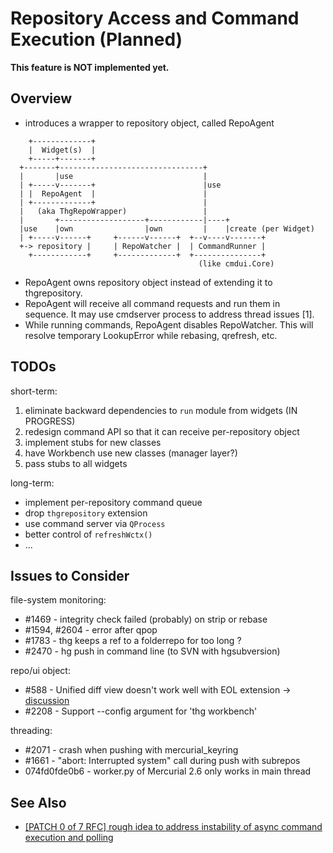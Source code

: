 # Repository Access and Command Execution (Planned)

**This feature is NOT implemented yet.**

## Overview

* introduces a wrapper to repository object, called RepoAgent

~~~~
    +-------------+
    |  Widget(s)  |
    +-----+-------+
  +-------+--------------------------------+
  |       |use                             |
  | +-----v-------+                        |use
  | |  RepoAgent  |                        |
  | +-------------+                        |
  |   (aka ThgRepoWrapper)                 |
  |       +-------------------+------------|----+
  |use    |own                |own         |    |create (per Widget)
  | +-----v------+     +------v------+  +--v----v-------+
  +-> repository |     | RepoWatcher |  | CommandRunner |
    +------------+     +-------------+  +---------------+
                                          (like cmdui.Core)
~~~~

* RepoAgent owns repository object instead of extending it to thgrepository.
* RepoAgent will receive all command requests and run them in sequence.
  It may use cmdserver process to address thread issues [1].
* While running commands, RepoAgent disables RepoWatcher. This will resolve
  temporary LookupError while rebasing, qrefresh, etc.

## TODOs

short-term:

1. eliminate backward dependencies to `run` module from widgets (IN PROGRESS)
1. redesign command API so that it can receive per-repository object
1. implement stubs for new classes
1. have Workbench use new classes (manager layer?)
1. pass stubs to all widgets

long-term:

* implement per-repository command queue
* drop `thgrepository` extension
* use command server via `QProcess`
* better control of `refreshWctx()`
* ...

## Issues to Consider

file-system monitoring:

* #1469 - integrity check failed (probably) on strip or rebase
* #1594, #2604 - error after qpop
* #1783 - thg keeps a ref to a folderrepo for too long ?
* #2470 - hg push in command line (to SVN with hgsubversion)

repo/ui object:

* #588 - Unified diff view doesn't work well with EOL extension
  → [discussion](http://thread.gmane.org/gmane.comp.version-control.mercurial.tortoisehg.user/3341/focus=3345)
* #2208 - Support --config argument for 'thg workbench'

threading:

* #2071 - crash when pushing with mercurial_keyring
* #1661 - "abort: Interrupted system" call during push with subrepos
* 074fd0fde0b6 - worker.py of Mercurial 2.6 only works in main thread

## See Also

* [[PATCH 0 of 7 RFC] rough idea to address instability of async command execution and polling](https://groups.google.com/d/msg/thg-dev/r2cWqYDg4iQ/JVg12dP1O1AJ)